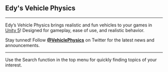 
## Edy's Vehicle Physics

---

Edy’s Vehicle Physics brings realistic and fun vehicles to your games in [Unity 5](http://unity3d.com)!
Designed for gameplay, ease of use, and realistic behavior.

Stay tunned! Follow **[@VehiclePhysics](https://twitter.com/VehiclePhysics)** on Twitter for the
latest news and announcements.

---

Use the Search function in the top menu for quickly finding topics of your interest.